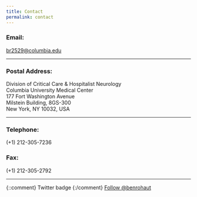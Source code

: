 ```yaml
---
title: Contact
permalink: contact
---
```


### Email:
[br2529@columbia.edu](mailto:br2529@columbia.edu)

___

### Postal Address:
Division of Critical Care & Hospitalist Neurology  
Columbia University Medical Center  
177 Fort Washington Avenue  
Milstein Building, 8GS-300  
New York, NY 10032, USA    

---
### Telephone:
(+1) 212-305-7236
### Fax:
(+1) 212-305-2792

___
{::comment} Twitter badge {:/comment}
<a href="https://twitter.com/benrohaut?ref_src=twsrc%5Etfw" class="twitter-follow-button" data-size="large" data-dnt="true" data-show-count="false">Follow @benrohaut</a><script async src="https://platform.twitter.com/widgets.js" charset="utf-8"></script>

